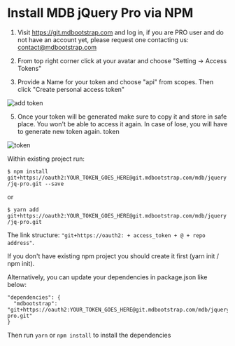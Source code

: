 # Install MDB jQuery Pro via NPM

1. Visit https://git.mdbootstrap.com and log in, if you are PRO user and do not have an account yet, please request one contacting us: contact@mdbootstrap.com

2. From top right corner click at your avatar and choose "Setting → Access Tokens"

3. Provide a Name for your token and choose "api" from scopes. Then click "Create personal access token"

![add token](https://mdbootstrap.com/img/React/add_token.png)

5. Once your token will be generated make sure to copy it and store in safe place. You won't be able to access it again. In case of lose, you will have to generate new token again.
token

![token](https://mdbootstrap.com/img/React/token.png)

Within existing project run:

`$ npm install git+https://oauth2:YOUR_TOKEN_GOES_HERE@git.mdbootstrap.com/mdb/jquery/jq-pro.git --save`

or 

`$ yarn add git+https://oauth2:YOUR_TOKEN_GOES_HERE@git.mdbootstrap.com/mdb/jquery/jq-pro.git`

The link structure: `"git+https://oauth2: + access_token + @ + repo address"`.

If you don't have existing npm project you should create it first (yarn init / npm init).

Alternatively, you can update your dependencies in package.json like below:

```
"dependencies": {
  "mdbootstrap": "git+https://oauth2:YOUR_TOKEN_GOES_HERE@git.mdbootstrap.com/mdb/jquery/jq-pro.git"
}
```

Then run `yarn` or `npm install` to install the dependencies
